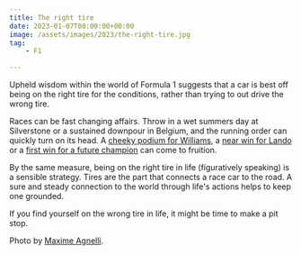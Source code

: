 ```yaml
---
title: The right tire
date: 2023-01-07T00:00:00+00:00
image: /assets/images/2023/the-right-tire.jpg
tag: 
    - F1

---
```


Upheld wisdom within the world of Formula 1 suggests that a car is best off being on the right tire for the conditions, rather than trying to out drive the wrong tire. 

Races can be fast changing affairs. Throw in a wet summers day at Silverstone or a sustained downpour in Belgium, and the running order can quickly turn on its head. A [cheeky podium for Williams](https://www.youtube.com/watch?v=MjmywbEfzk0), a [near win for Lando](https://www.youtube.com/watch?v=Jjw1x6xQo7s) or a [first win for a future champion](https://www.youtube.com/watch?v=1A0bengv_bI) can come to fruition.

By the same measure, being on the right tire in life (figuratively speaking) is a sensible strategy. Tires are the part that connects a race car to the road. A sure and steady connection to the world through life's actions helps to keep one grounded.

If you find yourself on the wrong tire in life, it might be time to make a pit stop.

Photo by <a href="https://unsplash.com/@maxa">Maxime Agnelli</a>.

